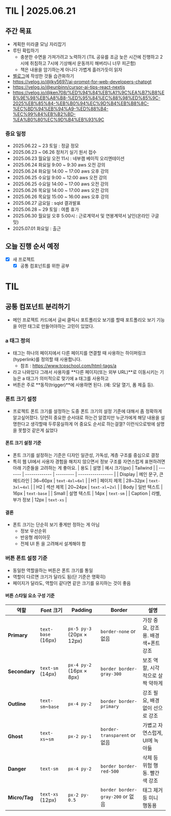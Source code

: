 # TIL | 2025.06.21

## 주간 목표

-   계획한 미라클 모닝 자리잡기
-   루틴 확립하기
    -   충분한 수면을 가져가려고 노력하기 (TIL 공유를 조금 늦은 시간에 진행하고 2시에 취침하고 7시에 기상해서 운동까지 해버리니 너무 피곤함)
    -   책은 내용을 암기하는게 아니다 가볍게 흘러가듯이 읽자
-   [벨로그](https://velog.io/@pigpgw/%EB%82%98%EC%9D%98-%EA%B0%9C%EB%B0%9C-%EC%84%B1%EC%9E%A5-%EC%A0%84%EB%9E%B5-%EC%83%9D%EA%B0%81%ED%95%98%EB%8A%94-%EA%B0%9C%EB%B0%9C%EC%9E%90%EB%A1%9C-%EB%82%98%EC%95%84%EA%B0%80%EA%B8%B0)에 작성한 것들 습관화하기
-   https://velog.io/@lky5697/ai-prompt-for-web-developers-chatpgt
-   https://velog.io/@eunbinn/cursor-ai-tips-react-nextjs
-   https://velog.io/@ken708/%ED%94%84%EB%A1%9C%EA%B7%B8%EB%9E%98%EB%A8%B8-%ED%95%84%EC%88%98%ED%85%9C-2025%EB%85%84-%EB%B0%94%EC%9D%B4%EB%B8%8C-%EC%BD%94%EB%94%A9-%ED%88%B4-%EC%99%84%EB%B2%BD-%EA%B0%80%EC%9D%B4%EB%93%9C

### 중요 일정

-   2025.06.22 ~ 23 토일 : 정글 정모
-   2025.06.23 ~ 06.26 정처기 실기 원서 접수
-   2025.06.23 월요일 오전 11시 : 네부캠 베이직 오리엔테이션
-   2025.06.24 화요일 9:00 ~ 9:30 aws 오전 강의
-   2025.06.24 화요일 14:00 ~ 17:00 aws 오후 강의
-   2025.06.25 수요일 9:00 ~ 12:00 aws 오전 강의
-   2025.06.25 수요일 14:00 ~ 17:00 aws 오전 강의
-   2025.06.26 목요일 14:00 ~ 17:00 aws 오전 강의
-   2025.06.26 목요일 15:00 ~ 16:00 aws 오후 강의
-   2025.06.27 금요일 : sqld 결과발표
-   2025.06.28 ~ 29 토일 : 여름 휴가
-   2025.06.30 월요일 오후 5:00시 : 근로계약서 및 연봉계약서 날인(온라인 구글 밋)
-   2025.07.01 화요일 : 출근

## 오늘 진행 순서 예정

-   [x] 새 프로젝트
    -   [x] 공통 컴포넌트를 위한 공부

# TIL

## 공통 컴포넌트 분리하기

-   메인 프로젝트 카드에서 글씨 클릭시 포트폴리오 보기를 할때 포트폴리오 보기 기능을 어떤 태그로 만들어야하는 고민이 있었다.

### a 태그 정의

-   <a> 태그는 하나의 페이지에서 다른 페이지를 연결할 때 사용하는 하이퍼링크(hyperlink)를 정의할 때 사용합니다.
    -   참조 : https://www.tcpschool.com/html-tags/a
-   라고 나와있다 그래서 사용자를 **다른 페이지(또는 외부 URL)**로 이동시키는 기능은 a 태그가 의미적으로 맞기에 a 태그를 사용하고
-   버튼은 주로 **동작(trigger)**에 사용하면 된다. (예: 모달 열기, 폼 제출 등).

### 폰트 크기 설정

-   프로젝트 폰트 크기를 설정하는 도중 폰트 크기의 설정 기준에 대해서 좀 정확하게 알고싶어졌다. 당연히 중요한 순서대로 하는건 알겠지만 누군가에게 해당 내용을 설명한다고 생각할때 두루뭉실하게 어 중요도 순서로 하는걸껄? 이런식으로밖에 설명을 못할것 같은게 싫었다

#### 폰트 크기 설정 기준

-   폰트 크기를 설정하는 기준은 디자인 일관성, 가독성, 계층 구조를 중심으로 결정
-   특히 웹 UI에서 사용자 경험을 해치지 않으면서 정보 구조를 자연스럽게 표현하려면 아래 기준들을 고려하는 게 좋아요.
    | 용도 | 설명 | 예시 크기(px) | Tailwind |
    | ------- | ------------- | --------- | ----------------- |
    | Display | 메인 문구, 큰 헤드라인 | 36\~60px | `text-4xl`\~`6xl` |
    | H1 | 페이지 제목 | 28\~32px | `text-3xl`\~`4xl` |
    | H2 | 섹션 제목 | 20\~24px | `text-xl`\~`2xl` |
    | Body | 일반 텍스트 | 16px | `text-base` |
    | Small | 설명 텍스트 | 14px | `text-sm` |
    | Caption | 라벨, 부가 정보 | 12px | `text-xs` |

#### 결론

-   폰트 크기는 단순히 보기 좋게만 정하는 게 아님
    -   정보 우선순위
    -   반응형 레이아웃
    -   전체 UI 톤 을 고려해서 설계해야 함

### 버튼 폰트 설정 기준

-   동일한 역할을하는 버튼은 폰트 크기를 통일
-   역할이 다르면 크기가 달라도 됨(단 기준은 명확히)
-   페이지가 달라도, 역할이 같다면 같은 크기를 유지하는 것이 좋음

#### 버튼 스타일 요소 구성 기준

| 역할          | Font 크기          | Padding                   | Border                           | 설명                                |
| ------------- | ------------------ | ------------------------- | -------------------------------- | ----------------------------------- |
| **Primary**   | `text-base` (16px) | `px-5 py-3` (20px × 12px) | `border-none` or 없음            | 가장 중요, 강조용. 배경색+폰트 강조 |
| **Secondary** | `text-sm` (14px)   | `px-4 py-2` (16px × 8px)  | `border border-gray-300`         | 보조 역할, 시각적으로 살짝 약하게   |
| **Outline**   | `text-sm`\~`base`  | `px-4 py-2`               | `border border-primary`          | 강조 필요, 배경 없이 선으로 강조    |
| **Ghost**     | `text-xs`\~`sm`    | `px-2 py-1`               | `border-transparent` or 없음     | 가볍고 자연스럽게, UI에 녹아듦      |
| **Danger**    | `text-sm`          | `px-4 py-2`               | `border border-red-500`          | 삭제 등 위험 행동. 빨간색 강조      |
| **Micro/Tag** | `text-xs` (12px)   | `px-2 py-0.5`             | `border border-gray-200` or 없음 | 태그 제거 등 미니 행동용            |
